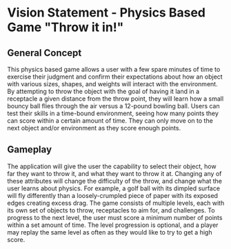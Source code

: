 # Vision Statement - Physics Based Game "Throw it in!"

## General Concept

This physics based game allows a user with a few spare minutes of time to exercise their judgment and confirm their expectations about how an object with various sizes, shapes, and weights will interact with the environment. By attempting to throw the object with the goal of having it land in a receptacle a given distance from the throw point, they will learn how a small bouncy ball flies through the air versus a 12-pound bowling ball. Users can test their skills in a time-bound environment, seeing how many points they can score within a certain amount of time. They can only move on to the next object and/or environment as they score enough points.

## Gameplay

The application will give the user the capability to select their object, how far they want to throw it, and what they want to throw it at. Changing any of these attributes will change the difficulty of the throw, and change what the user learns about physics. For example, a golf ball with its dimpled surface will fly differently than a loosely-crumpled piece of paper with its exposed edges creating excess drag. The game consists of multiple levels, each with its own set of objects to throw, receptacles to aim for, and challenges. To progress to the next level, the user must score a minimum number of points within a set amount of time. The level progression is optional, and a player may replay the same level as often as they would like to try to get a high score.
